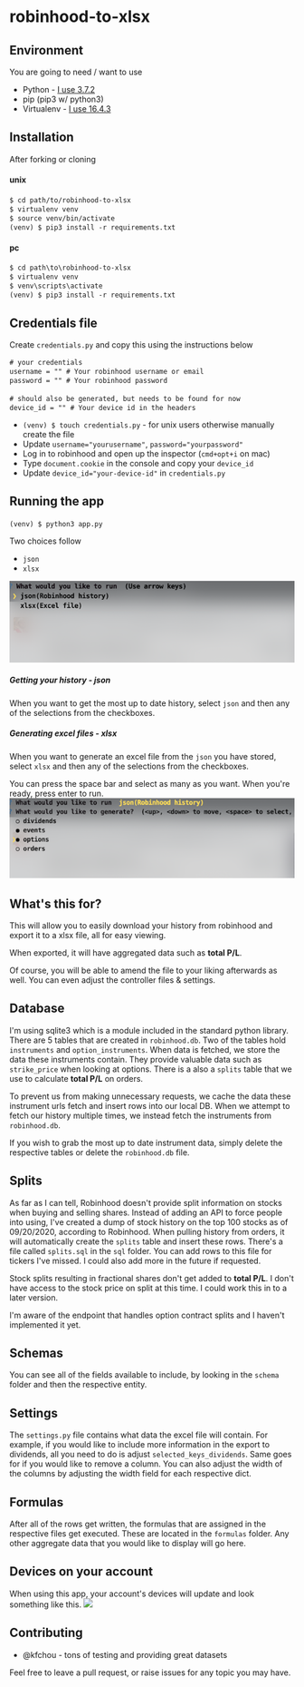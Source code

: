 # robinhood-to-xlsx

## Environment

You are going to need / want to use
- Python - [I use 3.7.2](https://www.python.org/downloads/release/python-372/)
- pip (pip3 w/ python3)
- Virtualenv - [I use 16.4.3](https://virtualenv.pypa.io/en/latest/)

## Installation

After forking or cloning
#### unix
```
$ cd path/to/robinhood-to-xlsx
$ virtualenv venv
$ source venv/bin/activate
(venv) $ pip3 install -r requirements.txt
```
#### pc
```
$ cd path\to\robinhood-to-xlsx
$ virtualenv venv 
$ venv\scripts\activate
(venv) $ pip3 install -r requirements.txt
```

## Credentials file
Create `credentials.py` and copy this using the instructions below
```
# your credentials
username = "" # Your robinhood username or email
password = "" # Your robinhood password

# should also be generated, but needs to be found for now
device_id = "" # Your device id in the headers
```
- `(venv) $ touch credentials.py` - for unix users otherwise manually create the file
- Update `username="yourusername"`, `password="yourpassword"`
- Log in to robinhood and open up the inspector (`cmd+opt+i` on mac)
- Type `document.cookie` in the console and copy your `device_id`
- Update `device_id="your-device-id"` in `credentials.py`

## Running the app

`(venv) $ python3 app.py`

Two choices follow
- `json`
- `xlsx`

![](images/choose.png)

##### Getting your history - json
When you want to get the most up to date history, select `json` and then any of the selections from the checkboxes.
##### Generating excel files - xlsx
When you want to generate an excel file from the `json` you have stored, select `xlsx` and then any of the selections from the checkboxes.

You can press the space bar and select as many as you want. When you're ready, press enter to run.
![](images/select.png)

## What's this for?
This will allow you to easily download your history from robinhood and export it to a xlsx file, all for easy viewing.

When exported, it will have aggregated data such as **total P/L**.

Of course, you will be able to amend the file to your liking afterwards as well. You can even adjust the controller files & settings.

## Database
I'm using sqlite3 which is a module included in the standard python library. There are 5 tables that are created in `robinhood.db`. Two of the tables hold `instruments` and `option_instruments`. When data is fetched, we store the data these instruments contain. They provide valuable data such as `strike_price` when looking at options. There is a also a `splits` table that we use to calculate **total P/L** on orders.

To prevent us from making unnecessary requests, we cache the data these instrument urls fetch and insert rows into our local DB. When we attempt to fetch our history multiple times, we instead fetch the instruments from `robinhood.db`.

If you wish to grab the most up to date instrument data, simply delete the respective tables or delete the `robinhood.db` file.

## Splits
As far as I can tell, Robinhood doesn't provide split information on stocks when buying and selling shares. Instead of adding an API to force people into using, I've created a dump of stock history on the top 100 stocks as of 09/20/2020, according to Robinhood. When pulling history from orders, it will automatically create the `splits` table and insert these rows. There's a file called `splits.sql` in the `sql` folder. You can add rows to this file for tickers I've missed. I could also add more in the future if requested.

Stock splits resulting in fractional shares don't get added to **total P/L**. I don't have access to the stock price on split at this time. I could work this in to a later version.

I'm aware of the endpoint that handles option contract splits and I haven't implemented it yet.

## Schemas
You can see all of the fields available to include, by looking in the `schema` folder and then the respective entity.

## Settings
The `settings.py` file contains what data the excel file will contain. For example, if you would like to include more information in the export to dividends, all you need to do is adjust `selected_keys_dividends`. Same goes for if you would like to remove a column.  You can also adjust the width of the columns by adjusting the width field for each respective dict.

## Formulas
After all of the rows get written, the formulas that are assigned in the respective files get executed. These are located in the `formulas` folder. Any other aggregate data that you would like to display will go here.

## Devices on your account
When using this app, your account's devices will update and look something like this.
![](images/robinhood-devices.png)

## Contributing

- @kfchou - tons of testing and providing great datasets

Feel free to leave a pull request, or raise issues for any topic you may have.
